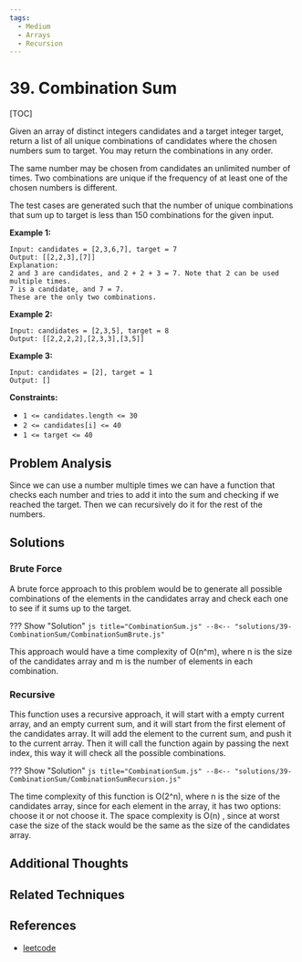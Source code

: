 ```yaml
---
tags:
  - Medium
  - Arrays
  - Recursion
---
```


# 39. Combination Sum

[TOC]

Given an array of distinct integers candidates and a target integer target, return a list of all unique combinations of candidates where the chosen numbers sum to target. You may return the combinations in any order.

The same number may be chosen from candidates an unlimited number of times. Two combinations are unique if the frequency of at least one of the chosen numbers is different.

The test cases are generated such that the number of unique combinations that sum up to target is less than 150 combinations for the given input.

**Example 1:**

```
Input: candidates = [2,3,6,7], target = 7
Output: [[2,2,3],[7]]
Explanation:
2 and 3 are candidates, and 2 + 2 + 3 = 7. Note that 2 can be used multiple times.
7 is a candidate, and 7 = 7.
These are the only two combinations.
```

**Example 2:**

```
Input: candidates = [2,3,5], target = 8
Output: [[2,2,2,2],[2,3,3],[3,5]]
```

**Example 3:**

```
Input: candidates = [2], target = 1
Output: []
```

**Constraints:**

* `1 <= candidates.length <= 30`
* `2 <= candidates[i] <= 40`
* `1 <= target <= 40`

## Problem Analysis

Since we can use a number multiple times we can have a function that checks each number and tries to add it into the sum and checking if we reached the target. Then we can recursively do it for the rest of the numbers.

## Solutions

### Brute Force

A brute force approach to this problem would be to generate all possible combinations of the elements in the candidates array and check each one to see if it sums up to the target. 

??? Show "Solution"
`js title="CombinationSum.js"
    --8<-- "solutions/39-CombinationSum/CombinationSumBrute.js"
    `

This approach would have a time complexity of O(n^m), where n is the size of the candidates array and m is the number of elements in each combination.

### Recursive

This function uses a recursive approach, it will start with a empty current array, and an empty current sum, and it will start from the first element of the candidates array. It will add the element to the current sum, and push it to the current array. Then it will call the function again by passing the next index, this way it will check all the possible combinations.

??? Show "Solution"
`js title="CombinationSum.js"
    --8<-- "solutions/39-CombinationSum/CombinationSumRecursion.js"
    `

The time complexity of this function is O(2^n), where n is the size of the candidates array, since for each element in the array, it has two options: choose it or not choose it.
The space complexity is O(n) , since at worst case the size of the stack would be the same as the size of the candidates array.


## Additional Thoughts

## Related Techniques

## References

- [leetcode](https://leetcode.com/problems/combination-sum/)
